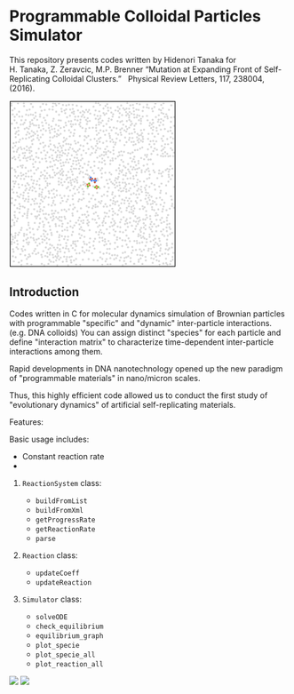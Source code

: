 # Programmable Colloidal Particles Simulator
This repository presents codes written by Hidenori Tanaka for     
H. Tanaka, Z. Zeravcic, M.P. Brenner “Mutation at Expanding Front of Self-Replicating Colloidal Clusters.”  
Physical Review Letters, 117, 238004, (2016).

<img src="https://github.com/hidetana18/DNA-Colloids-Simulator/blob/master/GIF.gif" width="300">

## Introduction
Codes written in C for molecular dynamics simulation of Brownian particles with programmable "specific" and "dynamic" inter-particle interactions. (e.g. DNA colloids) You can assign distinct "species" for each particle and define "interaction matrix" to characterize time-dependent inter-particle interactions among them. 

Rapid developments in DNA nanotechnology opened up the new paradigm of "programmable materials" in nano/micron scales. 


Thus, this highly efficient code allowed us to conduct the first study of "evolutionary dynamics" of artificial self-replicating materials.

Features:

Basic usage includes:
 * Constant reaction rate
 *

1. `ReactionSystem` class:

    * `buildFromList`
    * `buildFromXml`
    * `getProgressRate`
    * `getReactionRate`
    * `parse`
    
2. `Reaction` class:

    * `updateCoeff`
    * `updateReaction`
    
3. `Simulator` class:
    * `solveODE`
    * `check_equilibrium`
    * `equilibrium_graph`
    * `plot_specie`
    * `plot_specie_all`
    * `plot_reaction_all`






<img src="https://github.com/hidetana18/Programmable-Colloidal-Particles-Simulator/blob/master/Images/SelfRepScheme.jpeg" width="500">

<!---
<img src="https://github.com/hidetana18/DNA-Colloids-Simulator/blob/master/Figure1.png" width="700">
-->


<img src="https://github.com/hidetana18/Programmable-Colloidal-Particles-Simulator/blob/master/Images/Col_meet_Bac.001.jpeg" width="500">


